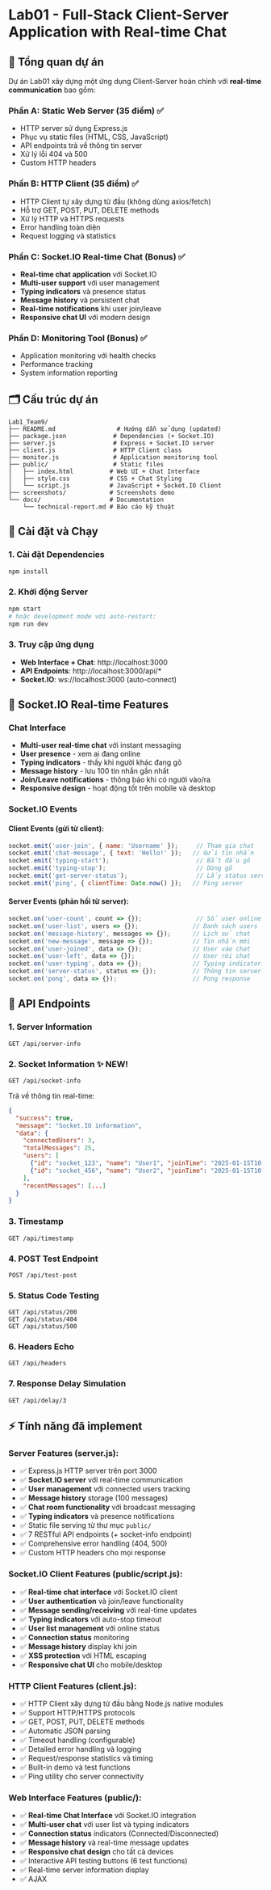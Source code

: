 # Lab01 - Full-Stack Client-Server Application with Real-time Chat

## 🚀 Tổng quan dự án

Dự án Lab01 xây dựng một ứng dụng Client-Server hoàn chỉnh với **real-time communication** bao gồm:

### **Phần A: Static Web Server (35 điểm)** ✅
- HTTP server sử dụng Express.js
- Phục vụ static files (HTML, CSS, JavaScript)
- API endpoints trả về thông tin server
- Xử lý lỗi 404 và 500
- Custom HTTP headers

### **Phần B: HTTP Client (35 điểm)** ✅
- HTTP Client tự xây dựng từ đầu (không dùng axios/fetch)
- Hỗ trợ GET, POST, PUT, DELETE methods
- Xử lý HTTP và HTTPS requests
- Error handling toàn diện
- Request logging và statistics

### **Phần C: Socket.IO Real-time Chat (Bonus)** ✅ 
- **Real-time chat application** với Socket.IO
- **Multi-user support** với user management
- **Typing indicators** và presence status
- **Message history** và persistent chat
- **Real-time notifications** khi user join/leave
- **Responsive chat UI** với modern design

### **Phần D: Monitoring Tool (Bonus)** ✅
- Application monitoring với health checks
- Performance tracking
- System information reporting

## 🗂️ Cấu trúc dự án

```
Lab1_Team9/
├── README.md                 # Hướng dẫn sử dụng (updated)
├── package.json             # Dependencies (+ Socket.IO)
├── server.js                # Express + Socket.IO server
├── client.js                # HTTP Client class
├── monitor.js               # Application monitoring tool
├── public/                  # Static files
│   ├── index.html          # Web UI + Chat Interface
│   ├── style.css           # CSS + Chat Styling
│   └── script.js           # JavaScript + Socket.IO Client
├── screenshots/            # Screenshots demo
└── docs/                   # Documentation
    └── technical-report.md # Báo cáo kỹ thuật
```

## 🚀 Cài đặt và Chạy

### 1. **Cài đặt Dependencies**
```bash
npm install
```

### 2. **Khởi động Server**
```bash
npm start
# hoặc development mode với auto-restart:
npm run dev
```

### 3. **Truy cập ứng dụng**
- **Web Interface + Chat**: http://localhost:3000
- **API Endpoints**: http://localhost:3000/api/*
- **Socket.IO**: ws://localhost:3000 (auto-connect)

## 🔌 Socket.IO Real-time Features

### **Chat Interface**
- **Multi-user real-time chat** với instant messaging
- **User presence** - xem ai đang online
- **Typing indicators** - thấy khi người khác đang gõ
- **Message history** - lưu 100 tin nhắn gần nhất
- **Join/Leave notifications** - thông báo khi có người vào/ra
- **Responsive design** - hoạt động tốt trên mobile và desktop

### **Socket.IO Events**

#### **Client Events (gửi từ client):**
```javascript
socket.emit('user-join', { name: 'Username' });     // Tham gia chat
socket.emit('chat-message', { text: 'Hello!' });   // Gửi tin nhắn
socket.emit('typing-start');                        // Bắt đầu gõ
socket.emit('typing-stop');                         // Dừng gõ
socket.emit('get-server-status');                   // Lấy status server
socket.emit('ping', { clientTime: Date.now() });   // Ping server
```

#### **Server Events (phản hồi từ server):**
```javascript
socket.on('user-count', count => {});               // Số user online
socket.on('user-list', users => {});               // Danh sách users
socket.on('message-history', messages => {});      // Lịch sử chat
socket.on('new-message', message => {});           // Tin nhắn mới
socket.on('user-joined', data => {});              // User vào chat
socket.on('user-left', data => {});                // User rời chat
socket.on('user-typing', data => {});              // Typing indicator
socket.on('server-status', status => {});          // Thông tin server
socket.on('pong', data => {});                     // Pong response
```

## 📡 API Endpoints

### **1. Server Information**
```http
GET /api/server-info
```

### **2. Socket Information** ✨ **NEW!**
```http
GET /api/socket-info
```
Trả về thông tin real-time:
```json
{
  "success": true,
  "message": "Socket.IO information",
  "data": {
    "connectedUsers": 3,
    "totalMessages": 25,
    "users": [
      {"id": "socket_123", "name": "User1", "joinTime": "2025-01-15T10:30:00Z"},
      {"id": "socket_456", "name": "User2", "joinTime": "2025-01-15T10:31:00Z"}
    ],
    "recentMessages": [...]
  }
}
```

### **3. Timestamp**
```http
GET /api/timestamp
```

### **4. POST Test Endpoint**
```http
POST /api/test-post
```

### **5. Status Code Testing**
```http
GET /api/status/200
GET /api/status/404
GET /api/status/500
```

### **6. Headers Echo**
```http
GET /api/headers
```

### **7. Response Delay Simulation**
```http
GET /api/delay/3
```

## ⚡ Tính năng đã implement

### **Server Features (server.js):**
- ✅ Express.js HTTP server trên port 3000
- ✅ **Socket.IO server** với real-time communication
- ✅ **User management** với connected users tracking
- ✅ **Message history** storage (100 messages)
- ✅ **Chat room functionality** với broadcast messaging
- ✅ **Typing indicators** và presence notifications
- ✅ Static file serving từ thư mục `public/`
- ✅ 7 RESTful API endpoints (+ socket-info endpoint)
- ✅ Comprehensive error handling (404, 500)
- ✅ Custom HTTP headers cho mọi response

### **Socket.IO Client Features (public/script.js):**
- ✅ **Real-time chat interface** với Socket.IO client
- ✅ **User authentication** và join/leave functionality
- ✅ **Message sending/receiving** với real-time updates
- ✅ **Typing indicators** với auto-stop timeout
- ✅ **User list management** với online status
- ✅ **Connection status** monitoring
- ✅ **Message history** display khi join
- ✅ **XSS protection** với HTML escaping
- ✅ **Responsive chat UI** cho mobile/desktop

### **HTTP Client Features (client.js):**
- ✅ HTTP Client xây dựng từ đầu bằng Node.js native modules
- ✅ Support HTTP/HTTPS protocols
- ✅ GET, POST, PUT, DELETE methods
- ✅ Automatic JSON parsing
- ✅ Timeout handling (configurable)
- ✅ Detailed error handling và logging
- ✅ Request/response statistics và timing
- ✅ Built-in demo và test functions
- ✅ Ping utility cho server connectivity

### **Web Interface Features (public/):**
- ✅ **Real-time Chat Interface** với Socket.IO integration
- ✅ **Multi-user chat** với user list và typing indicators
- ✅ **Connection status** indicators (Connected/Disconnected)
- ✅ **Message history** và real-time message updates
- ✅ **Responsive chat design** cho tất cả devices
- ✅ Interactive API testing buttons (6 test functions)
- ✅ Real-time server information display
- ✅ AJAX